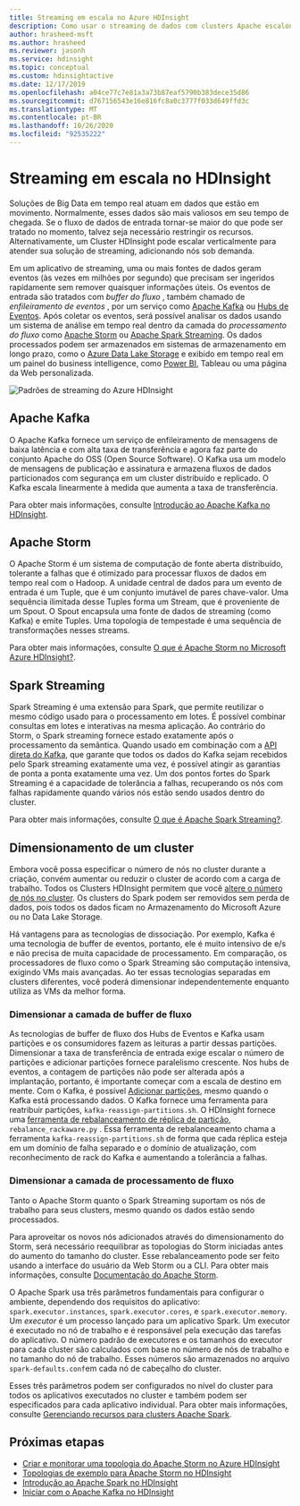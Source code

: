```yaml
---
title: Streaming em escala no Azure HDInsight
description: Como usar o streaming de dados com clusters Apache escalonáveis no Azure HDInsight.
author: hrasheed-msft
ms.author: hrasheed
ms.reviewer: jasonh
ms.service: hdinsight
ms.topic: conceptual
ms.custom: hdinsightactive
ms.date: 12/17/2019
ms.openlocfilehash: a04ce77c7e81a3a73b87eaf5790b383dece35d86
ms.sourcegitcommit: d767156543e16e816fc8a0c3777f033d649ffd3c
ms.translationtype: MT
ms.contentlocale: pt-BR
ms.lasthandoff: 10/26/2020
ms.locfileid: "92535222"
---
```

# <a name="streaming-at-scale-in-hdinsight"></a>Streaming em escala no HDInsight

Soluções de Big Data em tempo real atuam em dados que estão em movimento. Normalmente, esses dados são mais valiosos em seu tempo de chegada. Se o fluxo de dados de entrada tornar-se maior do que pode ser tratado no momento, talvez seja necessário restringir os recursos. Alternativamente, um Cluster HDInsight pode escalar verticalmente para atender sua solução de streaming, adicionando nós sob demanda.

Em um aplicativo de streaming, uma ou mais fontes de dados geram eventos (às vezes em milhões por segundo) que precisam ser ingeridos rapidamente sem remover quaisquer informações úteis. Os eventos de entrada são tratados com *buffer do fluxo* , também chamado de *enfileiramento de eventos* , por um serviço como [Apache Kafka](kafka/apache-kafka-introduction.md) ou [Hubs de Eventos](https://azure.microsoft.com/services/event-hubs/). Após coletar os eventos, será possível analisar os dados usando um sistema de análise em tempo real dentro da camada do *processamento do fluxo* como [Apache Storm](storm/apache-storm-overview.md) ou [Apache Spark Streaming](spark/apache-spark-streaming-overview.md). Os dados processados podem ser armazenados em sistemas de armazenamento em longo prazo, como o [Azure Data Lake Storage](https://azure.microsoft.com/services/storage/data-lake-storage/) e exibido em tempo real em um painel do business intelligence, como [Power BI](https://powerbi.microsoft.com), Tableau ou uma página da Web personalizada.

![Padrões de streaming do Azure HDInsight](./media/hdinsight-streaming-at-scale-overview/HDInsight-streaming-patterns.png)

## <a name="apache-kafka"></a>Apache Kafka

O Apache Kafka fornece um serviço de enfileiramento de mensagens de baixa latência e com alta taxa de transferência e agora faz parte do conjunto Apache do OSS (Open Source Software). O Kafka usa um modelo de mensagens de publicação e assinatura e armazena fluxos de dados particionados com segurança em um cluster distribuído e replicado. O Kafka escala linearmente à medida que aumenta a taxa de transferência.

Para obter mais informações, consulte [Introdução ao Apache Kafka no HDInsight](kafka/apache-kafka-introduction.md).

## <a name="apache-storm"></a>Apache Storm

O Apache Storm é um sistema de computação de fonte aberta distribuído, tolerante a falhas que é otimizado para processar fluxos de dados em tempo real com o Hadoop. A unidade central de dados para um evento de entrada é um Tuple, que é um conjunto imutável de pares chave-valor. Uma sequência ilimitada desse Tuples forma um Stream, que é proveniente de um Spout. O Spout encapsula uma fonte de dados de streaming (como Kafka) e emite Tuples. Uma topologia de tempestade é uma sequência de transformações nesses streams.

Para obter mais informações, consulte [O que é Apache Storm no Microsoft Azure HDInsight?](storm/apache-storm-overview.md).

## <a name="spark-streaming"></a>Spark Streaming

Spark Streaming  é uma extensão para Spark, que permite reutilizar o mesmo código usado para o processamento em lotes. É possível combinar consultas em lotes e interativas na mesma aplicação. Ao contrário do Storm, o Spark streaming fornece estado exatamente após o processamento da semântica. Quando usado em combinação com a [API direta do Kafka](https://spark.apache.org/docs/latest/streaming-kafka-integration.html), que garante que todos os dados do Kafka sejam recebidos pelo Spark streaming exatamente uma vez, é possível atingir as garantias de ponta a ponta exatamente uma vez. Um dos pontos fortes do Spark Streaming é a capacidade de tolerância a falhas, recuperando os nós com falhas rapidamente quando vários nós estão sendo usados dentro do cluster.

Para obter mais informações, consulte [O que é Apache Spark Streaming?](./spark/apache-spark-streaming-overview.md).

## <a name="scaling-a-cluster"></a>Dimensionamento de um cluster

Embora você possa especificar o número de nós no cluster durante a criação, convém aumentar ou reduzir o cluster de acordo com a carga de trabalho. Todos os Clusters HDInsight permitem que você [altere o número de nós no cluster](hdinsight-administer-use-portal-linux.md#scale-clusters). Os clusters do Spark podem ser removidos sem perda de dados, pois todos os dados ficam no Armazenamento do Microsoft Azure ou no Data Lake Storage.

Há vantagens para as tecnologias de dissociação. Por exemplo, Kafka é uma tecnologia de buffer de eventos, portanto, ele é muito intensivo de e/s e não precisa de muita capacidade de processamento. Em comparação, os processadores de fluxo como o Spark Streaming são computação intensiva, exigindo VMs mais avançadas. Ao ter essas tecnologias separadas em clusters diferentes, você poderá dimensionar independentemente enquanto utiliza as VMs da melhor forma.

### <a name="scale-the-stream-buffering-layer"></a>Dimensionar a camada de buffer de fluxo

As tecnologias de buffer de fluxo dos Hubs de Eventos e Kafka usam partições e os consumidores fazem as leituras a partir dessas partições. Dimensionar a taxa de transferência de entrada exige escalar o número de partições e adicionar partições fornece paralelismo crescente. Nos hubs de eventos, a contagem de partições não pode ser alterada após a implantação, portanto, é importante começar com a escala de destino em mente. Com o Kafka, é possível [Adicionar partições](https://kafka.apache.org/documentation.html#basic_ops_cluster_expansion), mesmo quando o Kafka está processando dados. O Kafka fornece uma ferramenta para reatribuir partições, `kafka-reassign-partitions.sh`. O HDInsight fornece uma [ferramenta de rebalanceamento de réplica de partição](https://github.com/hdinsight/hdinsight-kafka-tools),  `rebalance_rackaware.py` . Essa ferramenta de rebalanceamento chama a ferramenta `kafka-reassign-partitions.sh` de forma que cada réplica esteja em um domínio de falha separado e o domínio de atualização, com reconhecimento de rack do Kafka e aumentando a tolerância a falhas.

### <a name="scale-the-stream-processing-layer"></a>Dimensionar a camada de processamento de fluxo

Tanto o Apache Storm quanto o Spark Streaming suportam os nós de trabalho para seus clusters, mesmo quando os dados estão sendo processados.

Para aproveitar os novos nós adicionados através do dimensionamento do Storm, será necessário reequilibrar as topologias do Storm iniciadas antes do aumento do tamanho do cluster. Esse rebalanceamento pode ser feito usando a interface do usuário da Web Storm ou a CLI. Para obter mais informações, consulte [Documentação do Apache Storm](https://storm.apache.org/documentation/Understanding-the-parallelism-of-a-Storm-topology.html).

O Apache Spark usa três parâmetros fundamentais para configurar o ambiente, dependendo dos requisitos do aplicativo: `spark.executor.instances`, `spark.executor.cores`, e `spark.executor.memory`. Um *executor* é um processo lançado para um aplicativo Spark. Um executor é executado no nó de trabalho e é responsável pela execução das tarefas do aplicativo. O número padrão de executores e os tamanhos do executor para cada cluster são calculados com base no número de nós de trabalho e no tamanho do nó de trabalho. Esses números são armazenados no arquivo `spark-defaults.conf`em cada nó de cabeçalho do cluster.

Esses três parâmetros podem ser configurados no nível do cluster para todos os aplicativos executados no cluster e também podem ser especificados para cada aplicativo individual. Para obter mais informações, consulte [Gerenciando recursos para clusters Apache Spark](spark/apache-spark-resource-manager.md).

## <a name="next-steps"></a>Próximas etapas

* [Criar e monitorar uma topologia do Apache Storm no Azure HDInsight](storm/apache-storm-quickstart.md)
* [Topologias de exemplo para Apache Storm no HDInsight](storm/apache-storm-example-topology.md)
* [Introdução ao Apache Spark no HDInsight](spark/apache-spark-overview.md)
* [Iniciar com o Apache Kafka no HDInsight](kafka/apache-kafka-get-started.md)